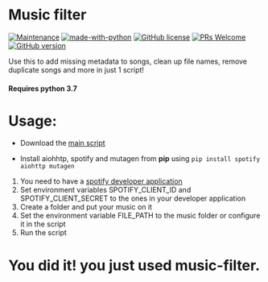 # Music filter
[![Maintenance](https://img.shields.io/badge/Maintained%3F-yes-green.svg)](https://GitHub.com/creator1372/music/graphs/commit-activity) [![made-with-python](https://img.shields.io/badge/Made%20with-Python-1f425f.svg)](https://www.python.org/) [![GitHub license](https://img.shields.io/github/license/creator1372/music.svg)](https://github.com/creator1372/music/blob/master/LICENSE) [![PRs Welcome](https://img.shields.io/badge/PRs-welcome-brightgreen.svg?style=flat-square)](http://makeapullrequest.com) [![GitHub version](https://badge.fury.io/gh/creator1372%2Fmusic.svg)](https://github.com/creator1372/music)

Use this to add missing metadata to songs, clean up file names, remove duplicate songs and more in just 1 script!
#### Requires python **3.7**

# Usage:

* Download the [main script](https://github.com/creator1372/music-filter/blob/master/main_script.py)

* Install aiohhtp, spotify and mutagen from **pip** using `pip install spotify aiohttp mutagen`
1. You need to have a [spotify developer application](https://developer.spotify.com/dashboard/applications/)
1. Set environment variables SPOTIFY_CLIENT_ID and SPOTIFY_CLIENT_SECRET to the ones in your developer application
1. Create a folder and put your music on it
1. Set the environment variable FILE_PATH to the music folder or configure it in the script
1. Run the script

# You did it! you just used music-filter.
